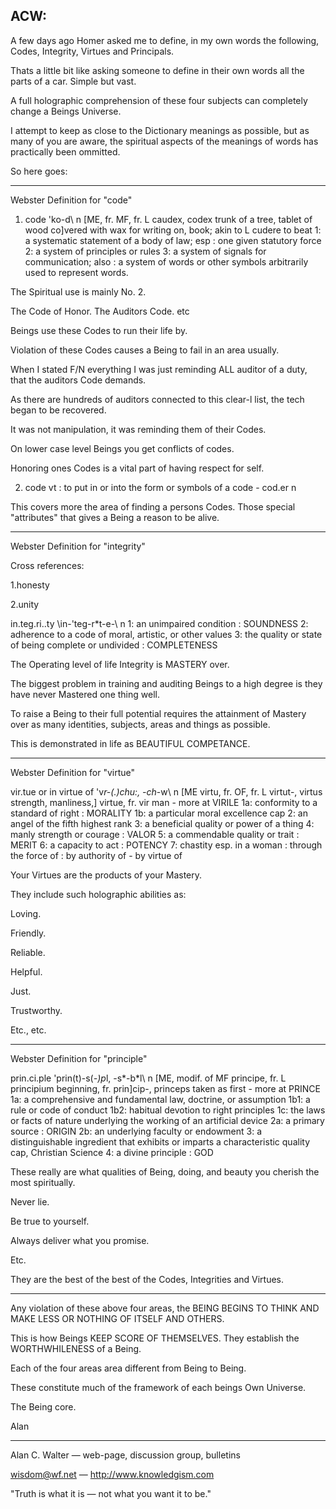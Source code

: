 ## ACW:

A few days ago Homer asked me to define, in my own words the following,
Codes, Integrity, Virtues and Principals.

Thats a little bit like asking someone to define in their own words all the
parts of a car. Simple but vast.

A full holographic comprehension of these four subjects can completely
change a Beings Universe.

I attempt to keep as close to the Dictionary meanings as possible, but as
many of you are aware, the spiritual aspects of the meanings of words has
practically been ommitted.

So here goes:

------------------------------------------------------------------------
Webster Definition for "code"

1. code \'ko-d\ n [ME, fr. MF, fr. L caudex, codex trunk of a tree, tablet
of wood co]vered with wax for writing on, book; akin to L cudere to beat 1:
a systematic statement of a body of law; esp : one given statutory force 2:
a system of principles or rules 3: a system of signals for communication;
also : a system of words or other symbols arbitrarily used to represent words.

The Spiritual use is mainly No. 2. 

The Code of Honor. The Auditors Code. etc

Beings use these Codes to run their life by.

Violation of these Codes causes a Being to fail in an area usually.

When I stated F/N everything I was just reminding ALL auditor of a duty,
that the auditors Code demands.

As there are hundreds of auditors connected to this clear-l list, the tech
began to be recovered.

It was not manipulation, it was reminding them of their Codes.

On lower case level Beings you get conflicts of codes.

Honoring ones Codes is a vital part of having respect for self.

2. code vt : to put in or into the form or symbols of a code - cod.er n 

This covers more the area of finding a persons Codes. Those special
"attributes" that gives a Being a reason to be alive.

------------------------------------------------------------------------

Webster Definition for "integrity"

Cross references: 

1.honesty 

2.unity 

in.teg.ri..ty \in-'teg-r*t-e-\ n 1: an unimpaired condition : SOUNDNESS 2:
adherence to a code of moral, artistic, or other values 3: the quality or
state of being complete or undivided : COMPLETENESS 

The Operating level of life Integrity is MASTERY over.

The biggest problem in training and auditing Beings to a high degree is they
have never Mastered one thing well.

To raise a Being to their full potential requires the attainment of Mastery
over as many identities, subjects, areas and things as possible.

This is demonstrated in life as BEAUTIFUL COMPETANCE.

------------------------------------------------------------------------
Webster Definition for "virtue"

vir.tue or in virtue of \'v*r-(.)chu:, -ch*-w\ n [ME virtu, fr. OF, fr. L
virtut-, virtus strength, manliness,] virtue, fr. vir man - more at VIRILE
1a: conformity to a standard of right : MORALITY 1b: a particular moral
excellence cap 2: an angel of the fifth highest rank 3: a beneficial quality
or power of a thing 4: manly strength or courage : VALOR 5: a commendable
quality or trait : MERIT 6: a capacity to act : POTENCY 7: chastity esp. in
a woman : through the force of : by authority of - by virtue of 

Your Virtues are the products of your Mastery.

They include such holographic abilities as:

Loving.

Friendly.

Reliable.

Helpful.

Just.

Trustworthy.

Etc., etc.

------------------------------------------------------------------------
Webster Definition for "principle"

prin.ci.ple \'prin(t)-s(*-)p*l, -s*-b*l\ n [ME, modif. of MF principe, fr. L
principium beginning, fr. prin]cip-, princeps taken as first - more at
PRINCE 1a: a comprehensive and fundamental law, doctrine, or assumption 1b1:
a rule or code of conduct 1b2: habitual devotion to right principles 1c: the
laws or facts of nature underlying the working of an artificial device 2a: a
primary source : ORIGIN 2b: an underlying faculty or endowment 3: a
distinguishable ingredient that exhibits or imparts a characteristic quality
cap, Christian Science 4: a divine principle : GOD 

These really are what qualities of Being, doing, and beauty you cherish the
most spiritually.

Never lie.

Be true to yourself.

Always deliver what you promise.

Etc.

They are the best of the best of the Codes, Integrities and Virtues.

---

Any violation of these above four areas, the BEING BEGINS TO THINK AND MAKE LESS OR NOTHING OF ITSELF AND OTHERS.

This is how Beings KEEP SCORE OF THEMSELVES. They establish the
WORTHWHILENESS of a Being.

Each of the four areas area different from Being to Being.

These constitute much of the framework of each beings Own Universe.

The Being core.

Alan 

---

Alan C. Walter — web-page, discussion group, bulletins

wisdom@wf.net — http://www.knowledgism.com

"Truth is what it is — not what you want it to be."
